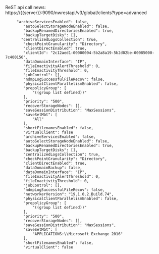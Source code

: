 
ReST api call news:  
https://{{server}}:9090/nwrestapi/v3/global/clients?type=advanced  

         "archiveServicesEnabled": false,
            "autoSelectStorageNodeEnabled": false,
            "backupRenamedDirectoriesEnabled": true,
            "backupTargetDisks": [],
           "centralizedLogsCollection": true,
            "checkPointGranularity": "Directory",
            "clientDirectEnabled": true,
            "clientId": "2c12aed1-00000004-5b2a8a19-5b2d02be-00085000-7c400156",
            "dataDomainInterface": "IP",
            "fileInactivityAlertThreshold": 0,
            "fileInactivityThreshold": 0,
            "jobControl": [],
            "ndmpLogSuccessfulFileRecov": false,
            "physicalClientParallelismEnabled": false,
            "prepolicyGroup": [
                "((group list defined))"
            ],
            "priority": "500",
            "recoverStorageNodes": [],
            "saveSessionDistribution": "MaxSessions",
            "saveSetMbt": [
                "All"
            ],
            "shortFilenamesEnabled": false,
            "virtualClient": false        
            "archiveServicesEnabled": false,
            "autoSelectStorageNodeEnabled": false,
            "backupRenamedDirectoriesEnabled": true,
            "backupTargetDisks": [],
            "centralizedLogsCollection": true,
            "checkPointGranularity": "Directory",
            "clientDirectEnabled": true,
            "dataDomainBackup": false,
            "dataDomainInterface": "IP",
            "fileInactivityAlertThreshold": 0,
            "fileInactivityThreshold": 0,
            "jobControl": [],
            "ndmpLogSuccessfulFileRecov": false,
            "networkerVersion": "19.1.0.2.Build.74",
            "physicalClientParallelismEnabled": false,
            "prepolicyGroup": [
                "((group list defined))"
            ],
            "priority": "500",
            "recoverStorageNodes": [],
            "saveSessionDistribution": "MaxSessions",
            "saveSetMbt": [
                "APPLICATIONS:\\Microsoft Exchange 2016"
            ],
            "shortFilenamesEnabled": false,
            "virtualClient": false
